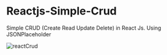
# Reactjs-Simple-Crud
Simple CRUD (Create Read Update Delete) in React Js.
Using JSONPlaceholder 

![reactCrud](https://github.com/user-attachments/assets/30b0f3ca-8298-4e5a-9512-e61f64eab3f1)
